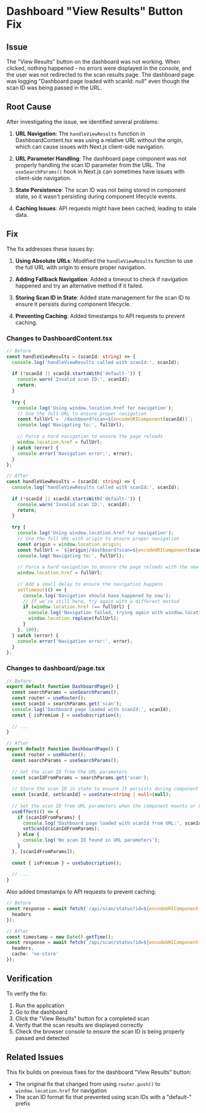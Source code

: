 # Dashboard "View Results" Button Fix

## Issue
The "View Results" button on the dashboard was not working. When clicked, nothing happened - no errors were displayed in the console, and the user was not redirected to the scan results page. The dashboard page was logging "Dashboard page loaded with scanId: null" even though the scan ID was being passed in the URL.

## Root Cause
After investigating the issue, we identified several problems:

1. **URL Navigation**: The `handleViewResults` function in DashboardContent.tsx was using a relative URL without the origin, which can cause issues with Next.js client-side navigation.

2. **URL Parameter Handling**: The dashboard page component was not properly handling the scan ID parameter from the URL. The `useSearchParams()` hook in Next.js can sometimes have issues with client-side navigation.

3. **State Persistence**: The scan ID was not being stored in component state, so it wasn't persisting during component lifecycle events.

4. **Caching Issues**: API requests might have been cached, leading to stale data.

## Fix
The fix addresses these issues by:

1. **Using Absolute URLs**: Modified the `handleViewResults` function to use the full URL with origin to ensure proper navigation.

2. **Adding Fallback Navigation**: Added a timeout to check if navigation happened and try an alternative method if it failed.

3. **Storing Scan ID in State**: Added state management for the scan ID to ensure it persists during component lifecycle.

4. **Preventing Caching**: Added timestamps to API requests to prevent caching.

### Changes to DashboardContent.tsx
```typescript
// Before
const handleViewResults = (scanId: string) => {
  console.log('handleViewResults called with scanId:', scanId);
  
  if (!scanId || scanId.startsWith('default-')) {
    console.warn('Invalid scan ID:', scanId);
    return;
  }
  
  try {
    console.log('Using window.location.href for navigation');
    // Use the full URL to ensure proper navigation
    const fullUrl = `/dashboard?scan=${encodeURIComponent(scanId)}`;
    console.log('Navigating to:', fullUrl);
    
    // Force a hard navigation to ensure the page reloads
    window.location.href = fullUrl;
  } catch (error) {
    console.error('Navigation error:', error);
  }
};

// After
const handleViewResults = (scanId: string) => {
  console.log('handleViewResults called with scanId:', scanId);
  
  if (!scanId || scanId.startsWith('default-')) {
    console.warn('Invalid scan ID:', scanId);
    return;
  }
  
  try {
    console.log('Using window.location.href for navigation');
    // Use the full URL with origin to ensure proper navigation
    const origin = window.location.origin;
    const fullUrl = `${origin}/dashboard?scan=${encodeURIComponent(scanId)}`;
    console.log('Navigating to:', fullUrl);
    
    // Force a hard navigation to ensure the page reloads with the new URL
    window.location.href = fullUrl;
    
    // Add a small delay to ensure the navigation happens
    setTimeout(() => {
      console.log('Navigation should have happened by now');
      // If we're still here, try again with a different method
      if (window.location.href !== fullUrl) {
        console.log('Navigation failed, trying again with window.location.replace');
        window.location.replace(fullUrl);
      }
    }, 100);
  } catch (error) {
    console.error('Navigation error:', error);
  }
};
```

### Changes to dashboard/page.tsx
```typescript
// Before
export default function DashboardPage() {
  const searchParams = useSearchParams();
  const router = useRouter();
  const scanId = searchParams.get('scan');
  console.log('Dashboard page loaded with scanId:', scanId);
  const { isPremium } = useSubscription();
  
  // ...
}

// After
export default function DashboardPage() {
  const router = useRouter();
  const searchParams = useSearchParams();
  
  // Get the scan ID from the URL parameters
  const scanIdFromParams = searchParams.get('scan');
  
  // Store the scan ID in state to ensure it persists during component lifecycle
  const [scanId, setScanId] = useState<string | null>(null);
  
  // Set the scan ID from URL parameters when the component mounts or URL changes
  useEffect(() => {
    if (scanIdFromParams) {
      console.log('Dashboard page loaded with scanId from URL:', scanIdFromParams);
      setScanId(scanIdFromParams);
    } else {
      console.log('No scan ID found in URL parameters');
    }
  }, [scanIdFromParams]);
  
  const { isPremium } = useSubscription();
  
  // ...
}
```

Also added timestamps to API requests to prevent caching:

```typescript
// Before
const response = await fetch(`/api/scan/status?id=${encodeURIComponent(scanId)}`, {
  headers
});

// After
const timestamp = new Date().getTime();
const response = await fetch(`/api/scan/status?id=${encodeURIComponent(scanId)}&_=${timestamp}`, {
  headers,
  cache: 'no-store'
});
```

## Verification
To verify the fix:
1. Run the application
2. Go to the dashboard
3. Click the "View Results" button for a completed scan
4. Verify that the scan results are displayed correctly
5. Check the browser console to ensure the scan ID is being properly passed and detected

## Related Issues
This fix builds on previous fixes for the dashboard "View Results" button:
- The original fix that changed from using `router.push()` to `window.location.href` for navigation
- The scan ID format fix that prevented using scan IDs with a "default-" prefix
